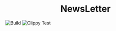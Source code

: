 <h1 align="center">NewsLetter<span></span></h1>

![Build](https://github.com/yngtodd/newsletter/workflows/Build/badge.svg)
![Clippy Test](https://github.com/yngtodd/newsletter/workflows/Clippy%20Test/badge.svg)
